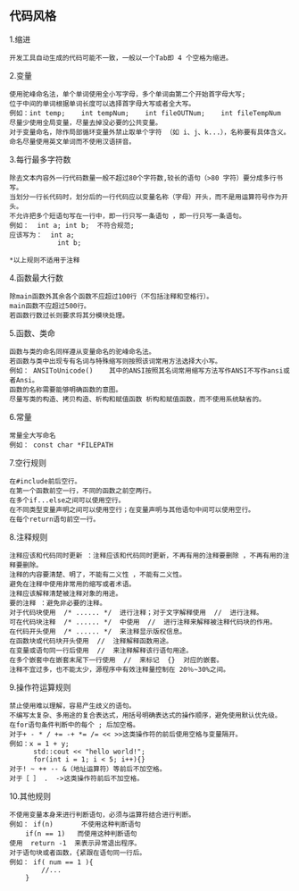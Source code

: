## 代码风格

1.缩进

	开发工具自动生成的代码可能不一致，一般以一个Tab即 4 个空格为缩进。

2.变量

	使用驼峰命名法，单个单词使用全小写字母，多个单词由第二个开始首字母大写;
	位于中间的单词根据单词长度可以选择首字母大写或者全大写。
	例如：int temp;    int tempNum;    int fileOUTNum;    int fileTempNum 
	尽量少使用全局变量，尽量去掉没必要的公共变量。
	对于变量命名，除作局部循环变量外禁止取单个字符 （如 i、j、k...），名称要有具体含义。
	命名尽量使用英文单词而不使用汉语拼音。

3.每行最多字符数

	除去文本内容外一行代码数量一般不超过80个字符数,较长的语句（>80 字符）要分成多行书写。
	当划分一行长代码时，划分后的一行代码应以变量名称（字母）开头，而不是用运算符号作为开头。
	不允许把多个短语句写在一行中，即一行只写一条语句 ，即一行只写一条语句。
	例如：  int a; int b;  不符合规范;
	应该写为：  int a;
				int b;
	
	*以上规则不适用于注释

4.函数最大行数

	除main函数外其余各个函数不应超过100行（不包括注释和空格行）。
	main函数不应超过500行。
	若函数行数过长则要求将其分模块处理。
	
5.函数、类命

	函数与类的命名同样遵从变量命名的驼峰命名法。
	若函数与类中出现专有名词与特殊缩写则按照该词常用方法选择大小写。
	例如： ANSIToUnicode()    其中的ANSI按照其名词常用缩写方法写作ANSI不写作ansi或者Ansi。
	函数的名称需要能够明确函数的意图。
	尽量写类的构造、拷贝构造、析构和赋值函数 析构和赋值函数，而不使用系统缺省的。
	
6.常量

	常量全大写命名
	例如： const char *FILEPATH
	
7.空行规则

	在#include前后空行。
	在第一个函数前空一行，不同的函数之前空两行。
	在多个if...else之间可以使用空行。
	在不同类型变量声明之间可以使用空行；在变量声明与其他语句中间可以使用空行。
	在每个return语句前空一行。
	
8.注释规则

	注释应该和代码同时更新 ：注释应该和代码同时更新，不再有用的注释要删除 ，不再有用的注释要删除。
	注释的内容要清楚、明了，不能有二义性 ，不能有二义性。 
	避免在注释中使用非常用的缩写或者术语。
	注释应该解释清楚被注释对象的用途。
	要的注释 ：避免非必要的注释。
	对于代码块使用  /* ...... */  进行注释；对于文字解释使用  //  进行注释。
	可在代码块注释  /* ...... */  中使用  //  进行注释来解释被注释代码块的作用。
	在代码开头使用  /* ...... */  来注释显示版权信息。
	在函数块或代码块开头使用  //  注释解释函数用途。
	在变量或语句同一行后使用  //  来注释解释该行语句用途。
	在多个嵌套中在嵌套末尾下一行使用  //  来标记  {}  对应的嵌套。
	注释不宜过多，也不能太少，源程序中有效注释量控制在 20％~30%之间。

9.操作符运算规则

	禁止使用难以理解，容易产生歧义的语句。 
	不编写太复杂、多用途的复合表达式，用括号明确表达式的操作顺序，避免使用默认优先级。
	在for语句条件判断中的每个 ; 后加空格。
	对于+ - * / += -+ *= /= << >>这类操作符的前后使用空格与变量隔开。
	例如：x = 1 + y;
		  std::cout << "hello world!";
	      for(int i = 1; i < 5; i++){}
	对于! ~ ++ -- &（地址运算符）等前后不加空格。
	对于［ ］ .  ->这类操作符前后不加空格。
	
10.其他规则

	不使用变量本身来进行判断语句，必须与运算符结合进行判断。
	例如： if(n) 		不使用这种判断语句
		if(n == 1)   而使用这种判断语句
	使用  return -1  来表示异常退出程序。
	对于语句块或者函数，{紧跟在语句同一行后。
	例如： if( num == 1 ){
			//...
		}
